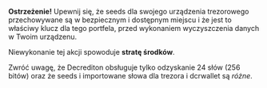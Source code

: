 **Ostrzeżenie!** Upewnij się, że seeds dla swojego urządzenia trezorowego przechowywane są w
bezpiecznym i dostępnym miejscu i że jest to właściwy klucz
dla tego portfela, przed wykonaniem wyczyszczenia danych w Twoim urządzenu.

Niewykonanie tej akcji spowoduje **stratę środków**.

Zwróć uwagę, że Decrediton obsługuje tylko odzyskanie 24 słów (256 bitów)
oraz że seeds i importowane słowa dla trezora i dcrwallet są *różne*.
